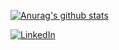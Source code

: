 

<!--
**diggerdu/diggerdu** is a ✨ _special_ ✨ repository because its `README.md` (this file) appears on your GitHub profile.



Here are some ideas to get you started:

- 🔭 I’m currently working on ...
- 🌱 I’m currently learning ...
- 👯 I’m looking to collaborate on ...
- 🤔 I’m looking for help with ...
- 💬 Ask me about ...
- 📫 How to reach me: ...
- 😄 Pronouns: ...
- ⚡ Fun fact: ...
-->


[![Anurag's github stats](https://github-readme-stats.vercel.app/api?username=diggerdu)](https://github.com/anuraghazra/github-readme-stats)

[![LinkedIn](https://img.shields.io/badge/LinkedIn-diggerdu-informational?style=flat-square&logo=linkedin&logoColor=white)](https://www.linkedin.com/in/du-xingjian-5a333266/)
